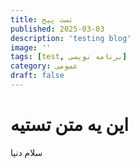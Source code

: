 ```yaml
---
title: تست پیج
published: 2025-03-03
description: 'testing blog'
image: ''
tags: [test, برنامه نویسی]
category: عمومی
draft: false 
---
```

# این یه متن تستیه

سلام دنیا
